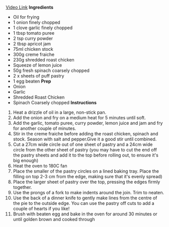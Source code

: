 [Video Link](https://www.instagram.com/p/DEkyS3yIy17/)
**Ingredients**
- Oil for frying
- 1 onion finely chopped
- 1 clove garlic finely chopped
- 1 tbsp tomato puree
- 2 tsp curry powder
- 2 tbsp apricot jam
- 75ml chicken stock
- 300g creme fraiche
- 230g shredded roast chicken
- Squeeze of lemon juice
- 50g fresh spinach coarsely chopped
- 2 x sheets of puff pastry
- 1 egg beaten
**Prep**
- Onion
- Garlic 
- Shredded Roast Chicken 
- Spinach Coarsely chopped
**Instructions**
1. Heat a drizzle of oil in a large, non-stick pan.
2. Add the onion and fry on a medium heat for 5 minutes until soft.
3. Add the garlic, tomato puree, curry powder, lemon juice and jam and fry for another couple of minutes.
4. Stir in the creme fraiche before adding the roast chicken, spinach and stock. Season with salt and pepper.Give it a good stir until combined.
5. Cut a 27cm wide circle out of one sheet of pastry and a 24cm wide circle from the other sheet of pastry (you may have to cut the end off the pastry sheets and add it to the top before rolling out, to ensure it's big enough)
6. Heat the oven to 180C fan
7. Place the smaller of the pastry circles on a lined baking tray. Place the filling on top 2-3 cm from the edge, making sure that it's evenly spread)
8. Place the larger sheet of pastry over the top, pressing the edges firmly together.
9. Use the prongs of a fork to make indents around the join. Trim to neaten.
10. Use the back of a dinner knife to gently make lines from the centre of the pie to the outside edge. You can use the pastry off cuts to add a couple of hearts if you like!
11. Brush with beaten egg and bake in the oven for around 30 minutes or until golden brown and cooked through


